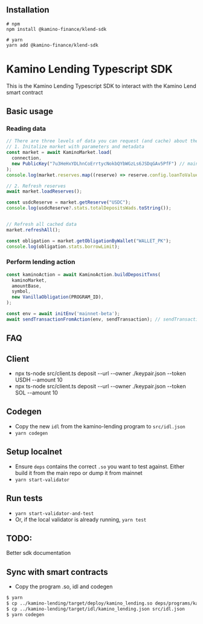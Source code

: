 ## Installation

```shell
# npm
npm install @kamino-finance/klend-sdk

# yarn
yarn add @kamino-finance/klend-sdk
```

# Kamino Lending Typescript SDK

This is the Kamino Lending Typescript SDK to interact with the Kamino Lend smart contract

## Basic usage

### Reading data

```typescript
// There are three levels of data you can request (and cache) about the lending market.
// 1. Initalize market with parameters and metadata
const market = await KaminoMarket.load(
  connection,
  new PublicKey("7u3HeHxYDLhnCoErrtycNokbQYbWGzLs6JSDqGAv5PfF") // main market address. Defaults to 'Main' market
);
console.log(market.reserves.map((reserve) => reserve.config.loanToValueRatio));

// 2. Refresh reserves
await market.loadReserves();

const usdcReserve = market.getReserve("USDC");
console.log(usdcReserve?.stats.totalDepositsWads.toString());


// Refresh all cached data
market.refreshAll();

const obligation = market.getObligationByWallet("WALLET_PK");
console.log(obligation.stats.borrowLimit);
```

### Perform lending action

```typescript
const kaminoAction = await KaminoAction.buildDepositTxns(
  kaminoMarket,
  amountBase,
  symbol,
  new VanillaObligation(PROGRAM_ID),
);

const env = await initEnv('mainnet-beta');
await sendTransactionFromAction(env, sendTransaction); // sendTransaction from wallet adapter or custom
```

## FAQ

## Client 
* npx ts-node src/client.ts deposit --url <RPC> --owner ./keypair.json --token USDH --amount 10
* npx ts-node src/client.ts deposit --url <RPC> --owner ./keypair.json --token SOL --amount 10

## Codegen 
* Copy the new `idl` from the kamino-lending program to `src/idl.json`
* `yarn codegen`

## Setup localnet 
* Ensure `deps` contains the correct `.so` you want to test against. Either build it from the main repo or dump it from mainnet
* `yarn start-validator`

## Run tests
* `yarn start-validator-and-test`
* Or, if the local validator is already running, `yarn test`

## TODO: 

Better sdk documentation

## Sync with smart contracts 
* Copy the program .so, idl and codegen
```sh
$ yarn
$ cp ../kamino-lending/target/deploy/kamino_lending.so deps/programs/kamino_lending.so
$ cp ../kamino-lending/target/idl/kamino_lending.json src/idl.json
$ yarn codegen
```

